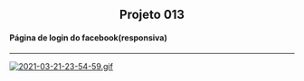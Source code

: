 <h2 align="center">Projeto 013</h2>

<h4>Página de login do facebook(responsiva)</h4>

___

[![2021-03-21-23-54-59.gif](https://i.postimg.cc/k4gg675L/2021-03-21-23-54-59.gif)](https://postimg.cc/d7gYgPr9)